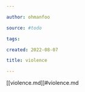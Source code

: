 ```yaml
---

author: ohmanfoo

source: #todo

tags: 

created: 2022-08-07

title: violence

---
```

[[violence.md]]#violence.md